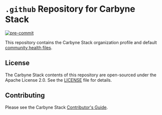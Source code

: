 # `.github` Repository for Carbyne Stack

[![pre-commit](https://img.shields.io/badge/pre--commit-enabled-brightgreen?logo=pre-commit&logoColor=white)](https://github.com/pre-commit/pre-commit)

This repository contains the Carbyne Stack organization profile and default
[community health files][health-files].

## License

The Carbyne Stack contents of this repository are open-sourced under the Apache
License 2.0. See the [LICENSE](LICENSE) file for details.

## Contributing

Please see the Carbyne Stack
[Contributor's Guide](https://github.com/carbynestack/carbynestack/blob/master/CONTRIBUTING.md).

[health-files]: https://docs.github.com/en/communities/setting-up-your-project-for-healthy-contributions/creating-a-default-community-health-file
